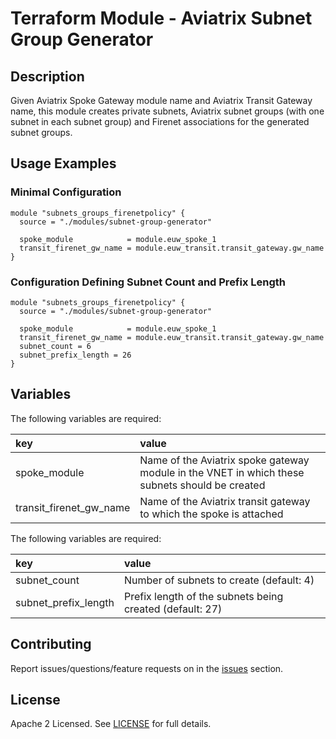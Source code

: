 # Terraform Module - Aviatrix Subnet Group Generator

## Description

Given Aviatrix Spoke Gateway module name and Aviatrix Transit Gateway name, this module creates private subnets, Aviatrix subnet groups (with one subnet in each subnet group) and Firenet associations for the generated subnet groups.

## Usage Examples

### Minimal Configuration

```hcl
module "subnets_groups_firenetpolicy" {
  source = "./modules/subnet-group-generator"

  spoke_module            = module.euw_spoke_1
  transit_firenet_gw_name = module.euw_transit.transit_gateway.gw_name
}
```

### Configuration Defining Subnet Count and Prefix Length

```hcl
module "subnets_groups_firenetpolicy" {
  source = "./modules/subnet-group-generator"

  spoke_module            = module.euw_spoke_1
  transit_firenet_gw_name = module.euw_transit.transit_gateway.gw_name
  subnet_count = 6
  subnet_prefix_length = 26
}
```

## Variables

The following variables are required:

key | value
:--- | :---
spoke_module | Name of the Aviatrix spoke gateway module in the VNET in which these subnets should be created
transit_firenet_gw_name | Name of the Aviatrix transit gateway to which the spoke is attached

The following variables are required:

key | value
:--- | :---
subnet_count | Number of subnets to create (default: 4)
subnet_prefix_length | Prefix length of the subnets being created (default: 27)

## Contributing

Report issues/questions/feature requests on in the [issues](https://github.com/nickda/avx-subnet-group-generator/issues/new) section.

## License

Apache 2 Licensed. See [LICENSE](https://github.com/nickda/avx-subnet-group-generator/tree/master/LICENSE) for full details.
